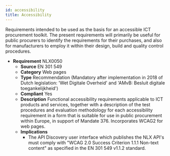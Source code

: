 ```yaml
---
id: accessibility
title: Accessibility
---
```


Requirements intended to be used as the basis for an accessible ICT procurement toolkit.
The present requirements will primarily be useful for public procurers to identify the requirements for their
purchases, and also for manufacturers to employ it within their design, build and quality control procedures.

* **Requirement**  NLX0050
  * **Source**  EN 301 549
  * **Category**  Web pages
  * **Type**  Recommendation (Mandatory after implementation in 2018 of Dutch legislation: &#39;Wet Digitale Overheid&#39; and &#39;AMvB: Besluit digitale toegankelijkheid&#39;)
  * **Compliant**  Yes
  * **Description**  Functional accessibility requirements applicable to ICT products and services, together with a description of the test procedures and evaluation methodology for each accessibility requirement in a form that is suitable for use in public procurement within Europe, in support of Mandate 376.  Incorporates WCAG2 for web pages.
  * **Implications**
     * The API Discovery user interface which publishes the NLX API&#39;s must comply with &quot;WCAG 2.0 Success Criterion 1.1.1 Non-text content&quot; as specified in the EN 301 549 v1.1.2 standard.</li>


